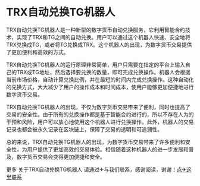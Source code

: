 # TRX自动兑换TG机器人

TRX自动兑换TG机器人是一种新型的数字货币自动兑换服务，它利用智能合约技术，实现了TRX和TG之间的自动兑换。用户可以通过这个机器人快速、安全地将TRX兑换成TG，或者将TG兑换成TRX。这个机器人的出现，为数字货币交易提供了更加便利和高效的方式。

TRX自动兑换TG机器人的运行原理非常简单，用户只需要在指定的平台上输入自己的TRX或TG地址，然后选择要兑换的数量，即可完成兑换操作。机器人会根据当前市场价格，自动计算兑换比例，并在最短的时间内完成兑换操作。这种自动化的兑换方式，大大减少了用户的操作成本和时间成本，使用户能够更加便捷地进行数字货币交易。

TRX自动兑换TG机器人的出现，不仅为数字货币交易带来了便利，同时也提高了交易的安全性。由于所有的兑换操作都是基于智能合约进行的，所以不存在人为的干预和风险，用户可以放心地使用这个机器人进行兑换操作。此外，机器人的交易记录也都会被永久记录在区块链上，保障了交易的透明和可追溯性。

总的来说，TRX自动兑换TG机器人的出现，为数字货币交易带来了许多便利和安全性，为用户提供了更加高效的交易体验。相信随着这种机器人的进一步发展和普及，数字货币交易会变得更加便捷和安全。

更多 关于TRX自动兑换TG机器人 请通过✈与我们联系，感谢阅读，谢谢！[点✈这里联系](https://acc.k02.cc)